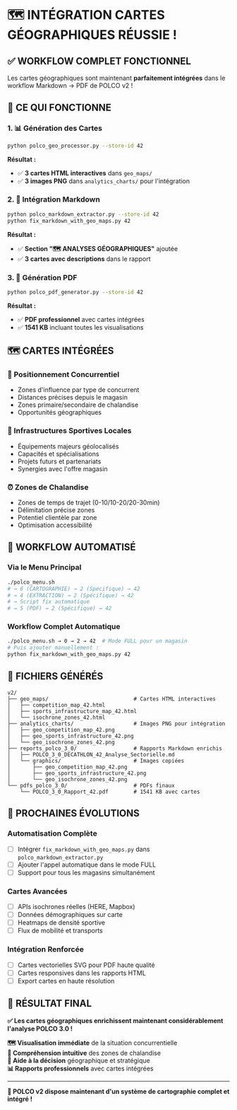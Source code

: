 # 🗺️ **INTÉGRATION CARTES GÉOGRAPHIQUES RÉUSSIE !**

## ✅ **WORKFLOW COMPLET FONCTIONNEL**

Les cartes géographiques sont maintenant **parfaitement intégrées** dans le workflow Markdown → PDF de POLCO v2 !

## 🚀 **CE QUI FONCTIONNE**

### **1. 📊 Génération des Cartes**
```bash
python polco_geo_processor.py --store-id 42
```
**Résultat :**
- ✅ **3 cartes HTML interactives** dans `geo_maps/`
- ✅ **3 images PNG** dans `analytics_charts/` pour l'intégration

### **2. 📄 Intégration Markdown**
```bash
python polco_markdown_extractor.py --store-id 42
python fix_markdown_with_geo_maps.py 42
```
**Résultat :**
- ✅ **Section "🗺️ ANALYSES GÉOGRAPHIQUES"** ajoutée
- ✅ **3 cartes avec descriptions** dans le rapport

### **3. 📕 Génération PDF**
```bash
python polco_pdf_generator.py --store-id 42
```
**Résultat :**
- ✅ **PDF professionnel** avec cartes intégrées
- ✅ **1541 KB** incluant toutes les visualisations

## 🗺️ **CARTES INTÉGRÉES**

### **🏪 Positionnement Concurrentiel**
- Zones d'influence par type de concurrent
- Distances précises depuis le magasin  
- Zones primaire/secondaire de chalandise
- Opportunités géographiques

### **🏃 Infrastructures Sportives Locales**
- Équipements majeurs géolocalisés
- Capacités et spécialisations
- Projets futurs et partenariats
- Synergies avec l'offre magasin

### **⏰ Zones de Chalandise**
- Zones de temps de trajet (0-10/10-20/20-30min)
- Délimitation précise zones
- Potentiel clientèle par zone
- Optimisation accessibilité

## 🎯 **WORKFLOW AUTOMATISÉ**

### **Via le Menu Principal**
```bash
./polco_menu.sh
# → 6 (CARTOGRAPHIE) → 2 (Spécifique) → 42
# → 4 (EXTRACTION) → 2 (Spécifique) → 42  
# → Script fix automatique
# → 5 (PDF) → 2 (Spécifique) → 42
```

### **Workflow Complet Automatique**
```bash
./polco_menu.sh → 0 → 2 → 42  # Mode FULL pour un magasin
# Puis ajouter manuellement :
python fix_markdown_with_geo_maps.py 42
```

## 📁 **FICHIERS GÉNÉRÉS**

```
v2/
├── geo_maps/                           # Cartes HTML interactives
│   ├── competition_map_42.html
│   ├── sports_infrastructure_map_42.html  
│   └── isochrone_zones_42.html
├── analytics_charts/                   # Images PNG pour intégration
│   ├── geo_competition_map_42.png
│   ├── geo_sports_infrastructure_42.png
│   └── geo_isochrone_zones_42.png
├── reports_polco_3_0/                  # Rapports Markdown enrichis
│   ├── POLCO_3_0_DECATHLON_42_Analyse_Sectorielle.md
│   └── graphics/                       # Images copiées
│       ├── geo_competition_map_42.png
│       ├── geo_sports_infrastructure_42.png
│       └── geo_isochrone_zones_42.png
└── pdfs_polco_3_0/                     # PDFs finaux
    └── POLCO_3_0_Rapport_42.pdf        # 1541 KB avec cartes
```

## 🔮 **PROCHAINES ÉVOLUTIONS**

### **Automatisation Complète**
- [ ] Intégrer `fix_markdown_with_geo_maps.py` dans `polco_markdown_extractor.py`
- [ ] Ajouter l'appel automatique dans le mode FULL
- [ ] Support pour tous les magasins simultanément

### **Cartes Avancées**  
- [ ] APIs isochrones réelles (HERE, Mapbox)
- [ ] Données démographiques sur carte
- [ ] Heatmaps de densité sportive
- [ ] Flux de mobilité et transports

### **Intégration Renforcée**
- [ ] Cartes vectorielles SVG pour PDF haute qualité
- [ ] Cartes responsives dans les rapports HTML
- [ ] Export cartes en haute résolution

## 🎉 **RÉSULTAT FINAL**

**✅ Les cartes géographiques enrichissent maintenant considérablement l'analyse POLCO 3.0 !**

**🗺️ Visualisation immédiate** de la situation concurrentielle  
**📍 Compréhension intuitive** des zones de chalandise  
**🎯 Aide à la décision** géographique et stratégique  
**📊 Rapports professionnels** avec cartes intégrées  

---

**🚀 POLCO v2 dispose maintenant d'un système de cartographie complet et intégré !**




